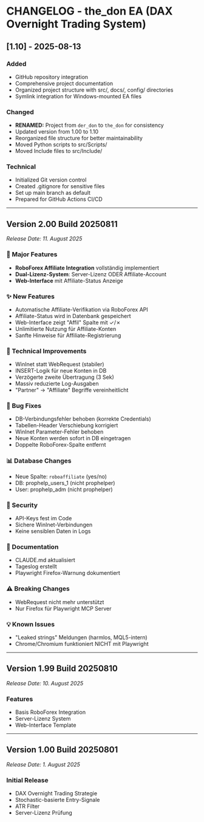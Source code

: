# CHANGELOG - the_don EA (DAX Overnight Trading System)

## [1.10] - 2025-08-13

### Added
- GitHub repository integration
- Comprehensive project documentation  
- Organized project structure with src/, docs/, config/ directories
- Symlink integration for Windows-mounted EA files

### Changed
- **RENAMED:** Project from `der_don` to `the_don` for consistency
- Updated version from 1.00 to 1.10
- Reorganized file structure for better maintainability
- Moved Python scripts to src/Scripts/
- Moved Include files to src/Include/

### Technical
- Initialized Git version control
- Created .gitignore for sensitive files
- Set up main branch as default
- Prepared for GitHub Actions CI/CD

---

## Version 2.00 Build 20250811
*Release Date: 11. August 2025*

### 🎯 Major Features
- **RoboForex Affiliate Integration** vollständig implementiert
- **Dual-Lizenz-System**: Server-Lizenz ODER Affiliate-Account
- **Web-Interface** mit Affiliate-Status Anzeige

### ✨ New Features
- Automatische Affiliate-Verifikation via RoboForex API
- Affiliate-Status wird in Datenbank gespeichert
- Web-Interface zeigt "Affil" Spalte mit ✓/✗
- Unlimitierte Nutzung für Affiliate-Konten
- Sanfte Hinweise für Affiliate-Registrierung

### 🔧 Technical Improvements
- WinInet statt WebRequest (stabiler)
- INSERT-Logik für neue Konten in DB
- Verzögerte zweite Übertragung (3 Sek)
- Massiv reduzierte Log-Ausgaben
- "Partner" → "Affiliate" Begriffe vereinheitlicht

### 🐛 Bug Fixes
- DB-Verbindungsfehler behoben (korrekte Credentials)
- Tabellen-Header Verschiebung korrigiert
- WinInet Parameter-Fehler behoben
- Neue Konten werden sofort in DB eingetragen
- Doppelte RoboForex-Spalte entfernt

### 📊 Database Changes
- Neue Spalte: `roboaffiliate` (yes/no)
- DB: prophelp_users_1 (nicht prophelper)
- User: prophelp_adm (nicht prophelper)

### 🔐 Security
- API-Keys fest im Code
- Sichere WinInet-Verbindungen
- Keine sensiblen Daten in Logs

### 📝 Documentation
- CLAUDE.md aktualisiert
- Tageslog erstellt
- Playwright Firefox-Warnung dokumentiert

### ⚠️ Breaking Changes
- WebRequest nicht mehr unterstützt
- Nur Firefox für Playwright MCP Server

### 💡 Known Issues
- "Leaked strings" Meldungen (harmlos, MQL5-intern)
- Chrome/Chromium funktioniert NICHT mit Playwright

---

## Version 1.99 Build 20250810
*Release Date: 10. August 2025*

### Features
- Basis RoboForex Integration
- Server-Lizenz System
- Web-Interface Template

---

## Version 1.00 Build 20250801
*Release Date: 1. August 2025*

### Initial Release
- DAX Overnight Trading Strategie
- Stochastic-basierte Entry-Signale
- ATR Filter
- Server-Lizenz Prüfung